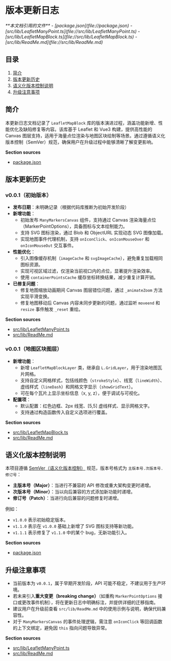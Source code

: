 # 版本更新日志

<cite>
**本文档引用的文件**  
- [package.json](file://package.json)
- [src/lib/LeafletManyPoint.ts](file://src/lib/LeafletManyPoint.ts)
- [src/lib/LeafletMapBlock.ts](file://src/lib/LeafletMapBlock.ts)
- [src/lib/ReadMe.md](file://src/lib/ReadMe.md)
</cite>

## 目录
1. [简介](#简介)
2. [版本更新历史](#版本更新历史)
3. [语义化版本控制说明](#语义化版本控制说明)
4. [升级注意事项](#升级注意事项)

## 简介
本更新日志文档记录了 `LeafletMapBlock` 库的版本演进过程，涵盖功能新增、性能优化及缺陷修复等内容。该库基于 Leaflet 和 Vue3 构建，提供高性能的 Canvas 图层支持，适用于海量点位渲染与地图区块绘制等场景。通过遵循语义化版本控制（SemVer）规范，确保用户在升级过程中能够清晰了解变更影响。

**Section sources**  
- [package.json](file://package.json#L1-L44)

## 版本更新历史

### v0.0.1（初始版本）
- **发布日期**：未明确记录（根据代码库推断为初始开发阶段）
- **新增功能**：
  - 初始发布 `ManyMarkersCanvas` 组件，支持通过 Canvas 渲染海量点位（MarkerPointOptions），具备图标与文本绘制能力。
  - 支持 SVG 图标渲染，通过 Blob 和 ObjectURL 实现动态 SVG 图像加载。
  - 实现地图事件代理机制，支持 `onIconClick`、`onIconMouseOver` 和 `onIconMouseOut` 交互事件。
- **性能优化**：
  - 引入图像缓存机制（`imageCache` 和 `svgImageCache`），避免重复加载相同图标资源。
  - 实现可视区域过滤，仅渲染当前视口内的点位，显著提升渲染效率。
  - 使用 `containerPointsCache` 缓存坐标转换结果，减少重复计算开销。
- **已修复问题**：
  - 修复地图缩放动画期间 Canvas 图层错位问题，通过 `_animateZoom` 方法实现平滑变换。
  - 修复地图移动后 Canvas 内容未同步更新的问题，通过监听 `moveend` 和 `resize` 事件触发 `_reset` 重绘。

**Section sources**  
- [src/lib/LeafletManyPoint.ts](file://src/lib/LeafletManyPoint.ts#L0-L261)
- [src/lib/ReadMe.md](file://src/lib/ReadMe.md#L0-L521)

### v0.0.1（地图区块图层）
- **新增功能**：
  - 新增 `LeafletMapBlockLayer` 类，继承自 `L.GridLayer`，用于渲染地图瓦片网格。
  - 支持自定义网格样式，包括线颜色（`strokeStyle`）、线宽（`lineWidth`）、虚线样式（`lineDash`）和网格文字显示（`showGridText`）。
  - 可在每个瓦片上显示坐标信息（x, y, z），便于调试与可视化。
- **配置项**：
  - 默认配置：红色边框、2px 线宽、[5,5] 虚线样式、显示网格文字。
  - 支持通过构造函数传入自定义选项进行覆盖。

**Section sources**  
- [src/lib/LeafletMapBlock.ts](file://src/lib/LeafletMapBlock.ts#L0-L78)
- [src/lib/ReadMe.md](file://src/lib/ReadMe.md#L0-L521)

## 语义化版本控制说明
本项目遵循 [SemVer（语义化版本控制）](https://semver.org/lang/zh-CN/) 规范，版本号格式为 `主版本号.次版本号.修订号`：
- **主版本号（Major）**：当进行不兼容的 API 修改或重大架构变更时递增。
- **次版本号（Minor）**：当以向后兼容的方式添加新功能时递增。
- **修订号（Patch）**：当进行向后兼容的问题修复时递增。

例如：
- `v1.0.0` 表示初始稳定版本。
- `v1.1.0` 表示在 `v1.0.0` 基础上新增了 SVG 图标支持等新功能。
- `v1.1.1` 表示修复了 `v1.1.0` 中的某个 bug，无新功能引入。

**Section sources**  
- [package.json](file://package.json#L2)

## 升级注意事项
- 当前版本为 `v0.0.1`，属于早期开发阶段，API 可能不稳定，不建议用于生产环境。
- 若未来引入**重大变更（breaking change）**（如重构 `MarkerPointOptions` 接口或更改事件机制），将在更新日志中明确标注，并提供详细的迁移指南。
- 建议用户在升级前查看 `src/lib/ReadMe.md` 中的使用示例与说明，确保代码兼容性。
- 对于 `ManyMarkersCanvas` 的事件处理逻辑，需注意 `onIconClick` 等回调函数的上下文绑定，避免因 `this` 指向问题导致异常。

**Section sources**  
- [src/lib/LeafletManyPoint.ts](file://src/lib/LeafletManyPoint.ts#L0-L261)
- [src/lib/ReadMe.md](file://src/lib/ReadMe.md#L0-L521)